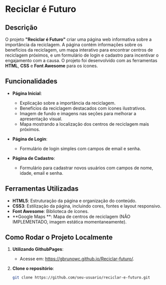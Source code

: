 # Reciclar é Futuro

## Descrição
O projeto **"Reciclar é Futuro"** criar uma página web informativa sobre a importância da reciclagem. A página contém informações sobre os benefícios da reciclagem, um mapa interativo para encontrar centros de reciclagem próximos, e um formulário de login e cadastro para incentivar o engajamento com a causa. O projeto foi desenvolvido com as ferramentas **HTML**, **CSS** e **Font Awesome** para os ícones.

## Funcionalidades

- **Página Inicial**:
  - Explicação sobre a importância da reciclagem.
  - Benefícios da reciclagem destacados com ícones ilustrativos.
  - Imagem de fundo e imagens nas seções para melhorar a apresentação visual.
  - Mapa mostrando a localização dos centros de reciclagem mais próximos.

- **Página de Login**:
  - Formulário de login simples com campos de email e senha.

- **Página de Cadastro**:
  - Formulário para cadastrar novos usuários com campos de nome, idade, email e senha.


## Ferramentas Utilizadas

- **HTML5**: Estruturação da página e organização do conteúdo.
- **CSS3**: Estilização da página, incluindo cores, fontes e layout responsivo.
- **Font Awesome**: Biblioteca de ícones.
- **Google Maps **: Mapa de centros de reciclagem (NÂO IMPLEMENTADO, imagem estática momentaneamente).

## Como Rodar o Projeto Localmente

1. **Utilizando GithubPages**:
    - Acesse em: https://gbrunowc.github.io/Reciclar-futuro/.

2. **Clone o repositório**:
    ```bash
    git clone https://github.com/seu-usuario/reciclar-e-futuro.git
    ```






